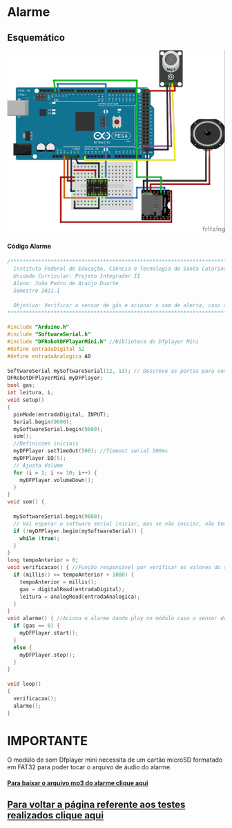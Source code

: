 # Alarme

## Esquemático
![Alarme](./Imagens/Alarme.jpg) 

#### Código Alarme

~~~C++
/****************************************************************************************
  Instituto Federal de Educação, Ciência e Tecnologia de Santa Catarina-Campus Florianópolis
  Unidade Curricular: Projeto Integrador II
  Aluno: João Pedro de Araújo Duarte
  Semestre 2021.1

  Objetivo: Verificar o sensor de gás e acionar o som de alerta, caso o sensor de gás ative
****************************************************************************************/

#include "Arduino.h"
#include "SoftwareSerial.h"
#include "DFRobotDFPlayerMini.h" //Biblioteca do Dfplayer Mini
#define entradaDigital 52
#define entradaAnalogica A0

SoftwareSerial mySoftwareSerial(12, 13); // Descreve as portas para comunicação serial entre o bluetooth e o arduino ordem RX, TX
DFRobotDFPlayerMini myDFPlayer;
bool gas;
int leitura, i;
void setup()
{
  pinMode(entradaDigital, INPUT);
  Serial.begin(9600);
  mySoftwareSerial.begin(9600);
  som();
  //Definicoes iniciais
  myDFPlayer.setTimeOut(500); //Timeout serial 500ms
  myDFPlayer.EQ(5);
  // Ajusta Volume
  for (i = 1; i <= 10; i++) {
    myDFPlayer.volumeDown();
  }
}
void som() {

  mySoftwareSerial.begin(9600);
  // Vai esperar o software serial iniciar, mas se não iniciar, não tem feedback porque não tem outra serial
  if (!myDFPlayer.begin(mySoftwareSerial)) {
    while (true);
  }
}
long tempoAnterior = 0;
void verificacao() { //Função responsável por verificar os valores do sensor de gás e fumaça
  if (millis() >= tempoAnterior + 1000) {
    tempoAnterior = millis();
    gas = digitalRead(entradaDigital);
    leitura = analogRead(entradaAnalogica);
  }
}
void alarme() { //Aciona o alarme dando play no módulo caso o sensor de gás e fumaça ative
  if (gas == 0) {
    myDFPlayer.start();
  }
  else {
    myDFPlayer.stop();
  }
}

void loop()
{
  verificacao();
  alarme();
}
~~~

# IMPORTANTE
O modúlo de som Dfplayer mini necessita de um cartão microSD formatado em FAT32 para poder tocar o arquivo de áudio do alarme. 
#### [Para baixar o arquivo mp3 do alarme clique aqui](https://github.com/jaojao7/pi2_jpad/raw/main/Arquivos/alarme1.mp3)


## [Para voltar a página referente aos testes realizados clique aqui](https://github.com/jaojao7/pi2_jpad/blob/main/testes.md)

